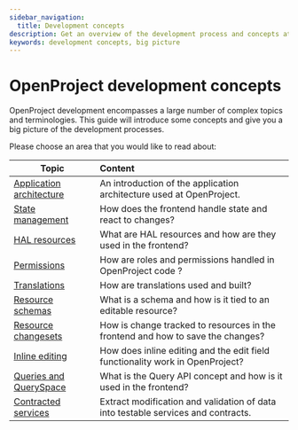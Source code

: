 ```yaml
---
sidebar_navigation:
  title: Development concepts
description: Get an overview of the development process and concepts at OpenProject
keywords: development concepts, big picture
---
```


# OpenProject development concepts

OpenProject development encompasses a large number of complex topics and terminologies.
This guide will introduce some concepts and give you a big picture of the development processes.

Please choose an area that you would like to read about:

| Topic                                                | Content                                                                           |
|------------------------------------------------------|:----------------------------------------------------------------------------------|
| [Application architecture](application-architecture) | An introduction of the application architecture used at OpenProject.              |
| [State management](state-management)                 | How does the frontend handle state and react to changes?                          |
| [HAL resources](hal-resources)                       | What are HAL resources and how are they used in the frontend?                     |
| [Permissions](permissions)                           | How are roles and permissions handled in OpenProject code ?                       |
| [Translations](translations)                         | How are translations used and built?                                              |
| [Resource schemas](resource-schemas)                 | What is a schema and how is it tied to an editable resource?                      |
| [Resource changesets](resource-changesets)           | How is change tracked to resources in the frontend and how to save the changes?   |
| [Inline editing](inline-editing)                     | How does inline editing and the edit field functionality work in OpenProject?     |
| [Queries and QuerySpace](queries)                    | What is the Query API concept and how is it used in the frontend?                 |
| [Contracted services](contracted-services)           | Extract modification and validation of data into testable services and contracts. |



